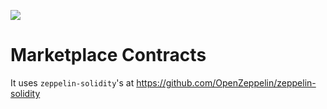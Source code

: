 ![](https://raw.githubusercontent.com/decentraland/web/gh-pages/img/decentraland.ico)

# Marketplace Contracts

It uses `zeppelin-solidity`'s at https://github.com/OpenZeppelin/zeppelin-solidity